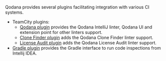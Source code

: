 [//]: # (title: Qodana Plugins)

Qodana provides several plugins facilitating integration with various CI systems.

 - TeamCity plugins:
   - [Qodana plugin](qodana-teamcity-plugin.md) provides the Qodana IntelliJ linter, Qodana UI and extension point for other linters support.
   - [Clone Finder plugin](clone-finder-teamcity-plugin.md) adds the Qodana Clone Finder linter support.
   - [License Audit plugin](license-audit-teamcity-plugin.md) adds the Qodana License Audit linter support.
 - [Gradle plugin](qodana_gradle_plugin.md) provides the Gradle interface to run code inspections from Intellij IDEA.
